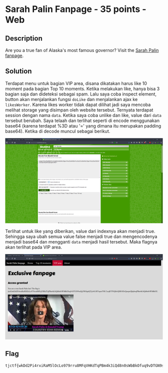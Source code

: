 # Sarah Palin Fanpage - 35 points - Web

## Description

Are you a true fan of Alaska's most famous governor? Visit the [Sarah Palin fanpage](http://sarah_palin_fanpage.tjctf.org/).

## Solution

Terdapat menu untuk bagian VIP area, disana dikatakan harus like 10 moment pada bagian Top 10 moments. Ketika melakukan like, hanya bisa 3 bagian saja dan dideteksi sebagai spam. Lalu saya coba inspect element, button akan menjalankan fungsi `doLike` dan menjalankan ajax ke `likesWorker`. Karena likes worker tidak dapat dilihat jadi saya mencoba melihat storage yang disimpan oleh website tersebut. Ternyata terdapat session dengan nama `data`. Ketika saya coba unlike dan like, value dari `data` tersebut berubah. Saya telaah dan terlihat seperti di encode menggunakan base64 (karena terdapat %3D atau '=' yang dimana itu merupakan padding base64). Ketika di decode muncul sebagai berikut.

![decode](./decode.png)

Terlihat untuk like yang diberikan, value dari indexnya akan menjadi true. Sehingga saya ubah semua value false menjadi true dan mengencodenya menjadi base64 dan mengganti `data` menjadi hasil tersebut. Maka flagnya akan terlihat pada VIP area.

![flag](./flag.png)

## Flag

```
tjctf{wkDd2Pi4rxiRaM5lOcLo979rru8MFqVHKdTqPBm4k3iQd8n0sWbBkOfuq9vDTGN9suZgYlH3jq6QTp3tG3EYapzsTHL7ycqRTP5Qf6rQSB33DcQaaqwQhpbuqPBm4k3iQd8n0sWbBkOf}
```